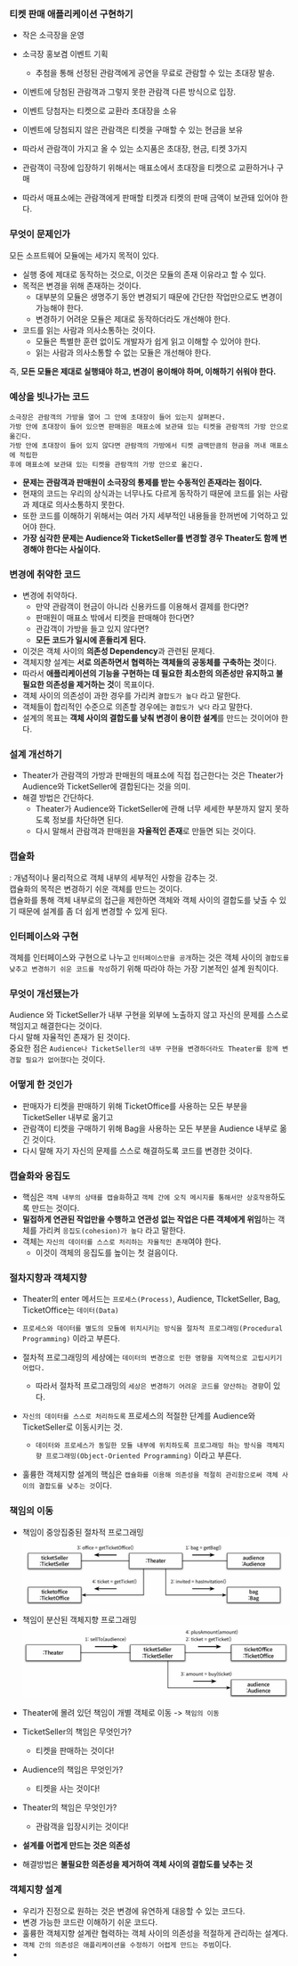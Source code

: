 ### 티켓 판매 애플리케이션 구현하기

- 작은 소극장을 운영
- 소극장 홍보겸 이벤트 기획
  - 추첨을 통해 선정된 관람객에게 공연을 무료로 관람할 수 있는 초대장 발송.
- 이벤트에 당첨된 관람객과 그렇지 못한 관람객 다른 방식으로 입장.
- 이벤트 당첨자는 티켓으로 교환라 초대장을 소유
- 이벤트에 당첨되지 않은 관람객은 티켓을 구매할 수 있는 현금을 보유
- 따라서 관람객이 가지고 올 수 있는 소지품은 초대장, 현금, 티켓 3가지  


- 관람객이 극장에 입장하기 위해서는 매표소에서 초대장을 티켓으로 교환하거나 구매
- 따라서 매표소에는 관람객에게 판매할 티켓과 티켓의 판매 금액이 보관돼 있어야 한다.

### 무엇이 문제인가
모든 소프트웨어 모듈에는 세가지 목적이 있다.
- 실행 중에 제대로 동작하는 것으로, 이것은 모듈의 존재 이유라고 할 수 있다.
- 목적은 변경을 위해 존재하는 것이다. 
  - 대부분의 모듈은 생명주기 동안 변경되기 때문에 간단한 작업만으로도 변경이 가능해야 한다.
  - 변경하기 어려운 모듈은 제대로 동작하더라도 개선해야 한다.
- 코드를 읽는 사람과 의사소통하는 것이다.
  - 모듈은 특별한 훈련 없이도 개발자가 쉽게 읽고 이해할 수 있어야 한다.
  - 읽는 사람과 의사소통할 수 없는 모듈은 개선해야 한다.

즉, **모든 모듈은 제대로 실행돼야 하고, 변경이 용이해야 하며, 이해하기 쉬워야 한다.**

### 예상을 빗나가는 코드
```
소극장은 관람객의 가방을 열어 그 안에 초대장이 들어 있는지 살펴본다. 
가방 안에 초대장이 들어 있으면 판매원은 매표소에 보관돼 있는 티켓을 관람객의 가방 안으로 옮긴다. 
가방 안에 초대장이 들어 있지 않다면 관람객의 가방에서 티켓 금액만큼의 현금을 꺼내 매표소에 적립한 
후에 매표소에 보관돼 있는 티켓을 관람객의 가방 안으로 옮긴다.
```  
- **문제는 관람객과 판매원이 소극장의 통제를 받는 수동적인 존재라는 점이다.**  
- 현재의 코드는 우리의 상식과는 너무나도 다르게 동작하기 때문에 코드를 읽는 사람과 제대로 의사소통하지 못한다.  
- 또한 코드를 이해하기 위해서는 여러 가지 세부적인 내용들을 한꺼번에 기억하고 있어야 한다.
- **가장 심각한 문제는 Audience와 TicketSeller를 변경할 경우 Theater도 함께 변경해야 한다는 사실이다.**

### 변경에 취약한 코드
- 변경에 취약하다.
  - 만약 관람객이 현금이 아니라 신용카드를 이용해서 결제를 한다면?
  - 판매원이 매표소 밖에서 티켓을 판매해야 한다면?
  - 관감객이 가방을 들고 있지 않다면?
  - **모든 코드가 일시에 흔들리게 된다.**
- 이것은 객체 사이의 **의존성 Dependency**과 관련된 문제다.
- 객체지향 설계는 **서로 의존하면서 협력하는 객체들의 공동체를 구축하는 것**이다.
- 따라서 **애플리케이션의 기능을 구현하는 데 필요한 최소한의 의존성만 유지하고 불필요한 의존성을 제거하는 것**이 목표이다.
- 객체 사이의 의존성이 과한 경우를 가리켜 `결합도가 높다` 라고 말한다.
- 객체들이 합리적인 수준으로 의존할 경우에는 `결합도가 낮다` 라고 말한다.
- 설계의 목표는 **객체 사이의 결합도를 낮춰 변경이 용이한 설계**를 만드는 것이어야 한다.

### 설계 개선하기
- Theater가 관람객의 가방과 판매원의 매표소에 직접 접근한다는 것은 Theater가 Audience와 TicketSeller에 결합된다는 것을 의미.
- 해결 방법은 간단하다.
  - Theater가 Audience와 TicketSeller에 관해 너무 세세한 부분까지 알지 못하도록 정보를 차단하면 된다.
  - 다시 말해서 관람객과 판매원을 **자율적인 존재**로 만들면 되는 것이다.


### 캡슐화
: 개념적이나 물리적으로 객체 내부의 세부적인 사항을 감추는 것.  
캡슐화의 목적은 변경하기 쉬운 객체를 만드는 것이다.  
캡슐화를 통해 객체 내부로의 접근을 제한하면 객체와 객체 사이의 결합도를 낮출 수 있기 때문에 설계를 좀 더 쉽게 변경할 수 있게 된다.

### 인터페이스와 구현
객체를 인터페이스와 구현으로 나누고 `인터페이스만을 공개`하는 것은 객체 사이의 `결합도를 낮추고 변경하기 쉬운 코드를 작성`하기 위해 따라야 하는 가장 기본적인 설계 원칙이다.

### 무엇이 개선됐는가
Audience 와 TicketSeller가 내부 구현을 외부에 노출하지 않고 자신의 문제를 스스로 책임지고 해결한다는 것이다.  
다시 말해 자율적인 존재가 된 것이다.  
중요한 점은 `Audience나 TicketSeller의 내부 구현을 변경하더라도 Theater를 함께 변경할 필요가 없어졌다`는 것이다.  

### 어떻게 한 것인가
- 판매자가 티켓을 판매하기 위해 TicketOffice를 사용하는 모든 부분을 TicketSeller 내부로 옮기고
- 관람객이 티켓을 구매하기 위해 Bag을 사용하는 모든 부분을 Audience 내부로 옮긴 것이다.
- 다시 말해 자기 자신의 문제를 스스로 해결하도록 코드를 변경한 것이다.

### 캡슐화와 응집도
- 핵심은 `객체 내부의 상태를 캡슐화`하고 `객체 간에 오직 메시지를 통해서만 상호작용`하도록 만드는 것이다.
- **밀접하게 연관된 작업만을 수행하고 연관성 없는 작업은 다른 객체에게 위임**하는 객체를 가리켜 `응집도(cohesion)가 높다` 라고 말한다.
- 객체는 `자신의 데이터를 스스로 처리하는 자율적인 존재`여야 한다.
  - 이것이 객체의 응집도를 높이는 첫 걸음이다.

### 절차지향과 객체지향
- Theater의 enter 메서드는 `프로세스(Process)`, Audience, TIcketSeller, Bag, TicketOffice는 `데이터(Data)`
- `프로세스와 데이터를 별도의 모듈에 위치시키는 방식을 절차적 프로그래밍(Procedural Programming)` 이라고 부른다.
- 절차적 프로그래밍의 세상에는 `데이터의 변경으로 인한 영향을 지역적으로 고립시키기 어렵다.`
  - 따라서 절차적 프로그래밍의 `세상은 변경하기 어려운 코드를 양산하는 경향`이 있다.


- `자신의 데이터를 스스로 처리하도록` 프로세스의 적절한 단계를 Audience와 TicketSeller로 이동시키는 것.
  - `데이터와 프로세스가 동일한 모듈 내부에 위치하도록 프로그래밍 하는 방식을 객체지향 프로그래밍(Object-Oriented Programming)` 이라고 부른다.
- 훌륭한 객체지향 설계의 핵심은 `캡슐화를 이용해 의존성을 적절히 관리함으로써 객체 사이의 결합도를 낮추는 것`이다.

### 책임의 이동
- 책임이 중앙집중된 절차적 프로그래밍
  ![img.png](images/절차지향.png)
- 책임이 분산된 객체지향 프로그래밍
  ![img_1.png](images/객체지향.png)
- Theater에 몰려 있던 책임이 개별 객체로 이동 -> `책임의 이동`
- TicketSeller의 책임은 무엇인가? 
  - 티켓을 판매하는 것이다!
- Audience의 책임은 무엇인가? 
  - 티켓을 사는 것이다!
- Theater의 책임은 무엇인가? 
  - 관람객을 입장시키는 것이다!


- **설계를 어렵게 만드는 것은 의존성**
- 해결방법은 **불필요한 의존성을 제거하여 객체 사이의 결합도를 낮추는 것**


### 객체지향 설계
- 우리가 진정으로 원하는 것은 변경에 유연하게 대응할 수 있는 코드다.
- 변경 가능한 코드란 이해하기 쉬운 코드다.
- 훌륭한 객체지향 설계란 협력하는 객체 사이의 의존성을 적절하게 관리하는 설계다.
- `객체 간의 의존성은 애플리케이션을 수정하기 어렵게 만드는 주범`이다.
- 